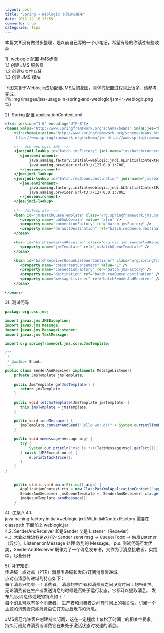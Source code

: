 ```yaml
---
layout: post
title: "Spring + Weblogic 下的JMS使用"
date: 2012-12-16 13:59
comments: true
categories: Tips
---
```


本篇文章没有做过多整理，是以前自己写的一个小笔记，希望有缘的你读过有些收获
	
1). weblogic 配置 JMS步骤	
1.1 创建 JMS 服务器		
1.2 创建持久性存储		
1.3 创建 JMS 模块		
<!-- more -->		
下图来自于Weblogic成功配置JMS后的截图，具体的配置过程网上很多，请参考完成。			
{% img /images/jms-usage-in-spring-and-weblogic/jsm-in-weblogic.png %}

2). Spring 配置 applicationContext.xml

``` xml applicationContext.xml
<?xml version="1.0" encoding="UTF-8"?>
<beans xmlns="http://www.springframework.org/schema/beans" xmlns:jee="http://www.springframework.org/schema/jee" xmlns:xsi="http://www.w3.org/2001/XMLSchema-instance"
    xsi:schemaLocation="http://www.springframework.org/schema/beans http://www.springframework.org/schema/beans/spring-beans-2.0.xsd
     http://www.springframework.org/schema/jee http://www.springframework.org/schema/jee/spring-jee-2.0.xsd">
 
    <!-- Use Weblogic JMS -->
    <jee:jndi-lookup id="batch.jmsFactory" jndi-name="jms/batch/connectionFactory">
       <jee:environment>
           java.naming.factory.initial=weblogic.jndi.WLInitialContextFactory
           java.naming.provider.url=t3://127.0.0.1:7001
       </jee:environment>
    </jee:jndi-lookup>
    <jee:jndi-lookup id="batch.reqQueue.destination" jndi-name="jms/batch/reqQueue">
       <jee:environment>
           java.naming.factory.initial=weblogic.jndi.WLInitialContextFactory
           java.naming.provider.url=t3://127.0.0.1:7001
       </jee:environment>
    </jee:jndi-lookup>
 
    <!-- JmsTemplate -->
    <bean id="jmsBatchQueueTemplate" class="org.springframework.jms.core.JmsTemplate">
       <property name="pubSubDomain" value="false" />
       <property name="connectionFactory" ref="batch.jmsFactory" />
       <property name="defaultDestination" ref="batch.reqQueue.destination" />
    </bean>
 
    <bean id="batchSenderAndReceiver" class="org.usc.jms.SenderAndReceiver">
       <property name="jmsTemplate" ref="jmsBatchQueueTemplate" />
    </bean>
 
    <bean id="batchReceiverQueueListenerContainer" class="org.springframework.jms.listener.DefaultMessageListenerContainer">
       <property name="concurrentConsumers" value="1" />
       <property name="connectionFactory" ref="batch.jmsFactory" />
       <property name="destination" ref="batch.reqQueue.destination" />
       <property name="messageListener" ref="batchSenderAndReceiver" />
    </bean>
 
</beans>
```
	
3). 测试代码
``` java SenderAndReceiver.java
package org.usc.jms;
 
import javax.jms.JMSException;
import javax.jms.Message;
import javax.jms.MessageListener;
import javax.jms.TextMessage;
 
import org.springframework.jms.core.JmsTemplate;

/**
 *
 * @author ShunLi
 */
public class SenderAndReceiver implements MessageListener{
    private JmsTemplate jmsTemplate;
 
    public JmsTemplate getJmsTemplate() {
       return jmsTemplate;
    }
 
    public void setJmsTemplate(JmsTemplate jmsTemplate) {
       this.jmsTemplate = jmsTemplate;
    }
 
    public void sendMessage() {
       jmsTemplate.convertAndSend("Hello world!(" + System.currentTimeMillis() + ")");
    }
 
    public void onMessage(Message msg) {
       try {
           System.out.println("msg is "+((TextMessage)msg).getText());
       } catch (JMSException e) {
           e.printStackTrace();
       }
    }
}
 
 
    public static void main(String[] args) {
       ApplicationContext ctx = new ClassPathXmlApplicationContext("applicationContext.xml");
       SenderAndReceiver jmsQueueTemplate = (SenderAndReceiver) ctx.getBean("batchSenderAndReceiver");
       jmsQueueTemplate.sendMessage();
    }

```

4). 注意点	
4.1. java.naming.factory.initial=weblogic.jndi.WLInitialContextFactory 需要在classpath 下面加上 weblogic.jar		
4.2. SenderAndReceiver 即是Sender 又是 Listener（Recevier）			
4.3. 大致处理流程是这样的	
	Sender send msg -> Queue/Topic -> 触发Listener（异步），Listener onMessage 处理 收到的 Message。	
p.s. 测试代码不太优美，SenderAndReceiver 既作为了一个消息发布者，又作为了消息接收者，实践中，尽量分开			
		
5). 补充知识		
传递域：点对点（PTP）消息传递域和发布/订阅消息传递域。			
点对点消息传递域的特点如下：	
	每个消息只能有一个消费者。
	消息的生产者和消费者之间没有时间上的相关性。无论消费者在生产者发送消息的时候是否处于运行状态，它都可以提取消息。
发布/订阅消息传递域的特点如下：	
	每个消息可以有多个消费者。
	生产者和消费者之间有时间上的相关性。订阅一个主题的消费者只能消费自它订阅之后发布的消息。
	
JMS规范允许客户创建持久订阅，这在一定程度上放松了时间上的相关性要求。持久订阅允许消费者消费它在未处于激活状态时发送的消息。